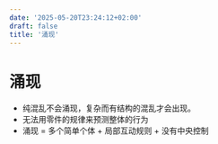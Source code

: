 ```yaml
---
date: '2025-05-20T23:24:12+02:00'
draft: false
title: '涌现'
---
```



# 涌现

- 纯混乱不会涌现，复杂而有结构的混乱才会出现。
- 无法用零件的规律来预测整体的行为
- 涌现 = 多个简单个体 + 局部互动规则 + 没有中央控制
